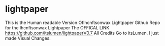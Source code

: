 # lightpaper
This is the Human readable Version Oflhcnftsonwax Lightpaper Github Repo for the lhcnftsonwax Lightpaper
The OFFICAL LINK https://github.com/itslumen/lightpaperV0.7
All Credits Go to itsLumen. I just made Visual Changes.
